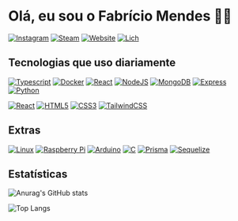 
# Olá, eu sou o Fabrício Mendes 👋🏽
[![Instagram](https://img.shields.io/badge/Instagram-E4405F?style=for-the-badge&logo=instagram&logoColor=white)](https://www.instagram.com/fabriciomendes.exe/)
[![Steam](https://img.shields.io/badge/Steam-000000?style=for-the-badge&logo=steam&logoColor=white
)](https://steamcommunity.com/id/fabriciomendes/)
[![Website](https://img.shields.io/website-up-down-green-red/http/monip.org.svg)](https://fabriciomendes.pages.dev/)
[![Lich](https://img.shields.io/badge/Lich-online-green)](https://lich-dfq.pages.dev/)


## Tecnologias que uso diariamente 
[![Typescript](https://img.shields.io/badge/Typescript-3178C6?style=for-the-badge&logo=typescript&logoColor=white)](https://www.typescriptlang.org/)
[![Docker](https://img.shields.io/badge/Docker-2496ED?style=for-the-badge&logo=docker&logoColor=white)](https://www.docker.com/)
[![React](https://img.shields.io/badge/React-61DAFB?style=for-the-badge&logo=react&logoColor=white)](https://reactjs.org/)
[![NodeJS](https://img.shields.io/badge/Node.js-339933?style=for-the-badge&logo=node.js&logoColor=white)](https://nodejs.org/en/)
[![MongoDB](https://img.shields.io/badge/MongoDB-4EA94B?style=for-the-badge&logo=mongodb&logoColor=white)](https://www.mongodb.com/)
[![Express](https://img.shields.io/badge/Express-000000?style=for-the-badge&logo=express&logoColor=white)](https://expressjs.com/)
[![Python](https://img.shields.io/badge/Python-3776AB?style=for-the-badge&logo=python&logoColor=white)](https://www.python.org/)

[![React](https://img.shields.io/badge/React-61DAFB?style=for-the-badge&logo=react&logoColor=white)](https://reactjs.org/)
[![HTML5](https://img.shields.io/badge/HTML5-E34F26?style=for-the-badge&logo=html5&logoColor=white)](https://developer.mozilla.org/en-US/docs/Web/HTML)
[![CSS3](https://img.shields.io/badge/CSS3-1572B6?style=for-the-badge&logo=css3&logoColor=white)](https://developer.mozilla.org/en-US/docs/Web/CSS)
[![TailwindCSS](https://img.shields.io/badge/TailwindCSS-38B2AC?style=for-the-badge&logo=tailwindcss&logoColor=white)](https://tailwindcss.com/)

## Extras
[![Linux](https://img.shields.io/badge/Linux-000000?style=for-the-badge&logo=linux&logoColor=white)](https://www.linux.org/)
[![Raspberry Pi](https://img.shields.io/badge/Raspberry%20Pi-CC0000?style=for-the-badge&logo=raspberrypi&logoColor=white)](https://www.raspberrypi.org/)
[![Arduino](https://img.shields.io/badge/Arduino-00979D?style=for-the-badge&logo=arduino&logoColor=white)](https://www.arduino.cc/)
[![C](https://img.shields.io/badge/C-000000?style=for-the-badge&logo=c&logoColor=white)](https://img.shields.io/badge/C-00599C?style=for-the-badge&logo=c&logoColor=white)
[![Prisma](https://img.shields.io/badge/Prisma-00C48C?style=for-the-badge&logo=prisma&logoColor=white)](https://www.prisma.io/)
[![Sequelize](https://img.shields.io/badge/Sequelize-5357EC?style=for-the-badge&logo=sequelize&logoColor=white)](https://sequelize.org/)

## Estatísticas
![Anurag's GitHub stats](https://github-readme-stats.vercel.app/api?username=fafamendes&show_icons=true&hide=contribs,issues&theme=dark)

![Top Langs](https://github-readme-stats.vercel.app/api/top-langs/?username=fafamendes&layout=pie&theme=dark)